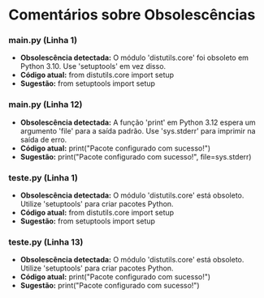 # Comentários sobre Obsolescências

### main.py (Linha 1)
- **Obsolescência detectada:** O módulo 'distutils.core' foi obsoleto em Python 3.10. Use 'setuptools' em vez disso.
- **Código atual:** from distutils.core import setup
- **Sugestão:** from setuptools import setup


### main.py (Linha 12)
- **Obsolescência detectada:** A função 'print' em Python 3.12 espera um argumento 'file' para a saída padrão. Use 'sys.stderr' para imprimir na saída de erro.
- **Código atual:** print("Pacote configurado com sucesso!")
- **Sugestão:** print("Pacote configurado com sucesso!", file=sys.stderr)


### teste.py (Linha 1)
- **Obsolescência detectada:** O módulo 'distutils.core' está obsoleto. Utilize 'setuptools' para criar pacotes Python.
- **Código atual:** from distutils.core import setup
- **Sugestão:** from setuptools import setup


### teste.py (Linha 13)
- **Obsolescência detectada:** O módulo 'distutils.core' está obsoleto. Utilize 'setuptools' para criar pacotes Python.
- **Código atual:** print("Pacote configurado com sucesso!")
- **Sugestão:** print("Pacote configurado com sucesso!")


